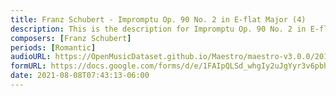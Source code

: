 ```yaml
---
title: Franz Schubert - Impromptu Op. 90 No. 2 in E-flat Major (4)
description: This is the description for Impromptu Op. 90 No. 2 in E-flat Major by Franz Schubert
composers: [Franz Schubert]
periods: [Romantic]
audioURL: https://OpenMusicDataset.github.io/Maestro/maestro-v3.0.0/2015/MIDI-Unprocessed_R2_D2-19-21-22_mid--AUDIO-from_mp3_22_R2_2015_wav--1.midi
formURL: https://docs.google.com/forms/d/e/1FAIpQLSd_whgIy2uJgYyr3v6pbhWL2zYJnaA_FUjnokEbuTJ4SJqP0A/viewform
date: 2021-08-08T07:43:13-06:00
---
```

